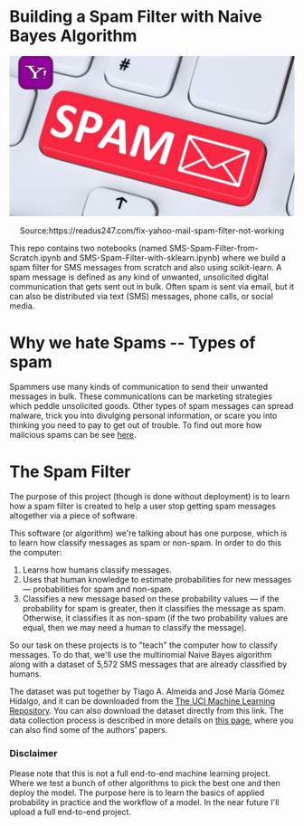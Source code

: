 # Building a Spam Filter with Naive Bayes Algorithm
![img](spam.png)

<center>Source:https://readus247.com/fix-yahoo-mail-spam-filter-not-working</center>

This repo contains two notebooks (named SMS-Spam-Filter-from-Scratch.ipynb and SMS-Spam-Filter-with-sklearn.ipynb) where we build a spam filter for SMS messages from scratch and also using scikit-learn. A spam message is defined as any kind of unwanted, unsolicited digital communication that gets sent out in bulk. Often spam is sent via email, but it can also be distributed via text (SMS) messages, phone calls, or social media.

# Why we hate Spams -- Types of spam
Spammers use many kinds of communication to send their unwanted messages in bulk. These communications can be marketing strategies which peddle unsolicited goods. Other types of spam messages can spread malware, trick you into divulging personal information, or scare you into thinking you need to pay to get out of trouble. To find out more how malicious spams can be see [here](https://www.malwarebytes.com/spam).

# The Spam Filter

The purpose of this project (though is done without deployment) is to learn how a spam filter is created to help a user stop getting spam messages altogether via a piece of software.

This software (or algorithm) we're talking about has one purpose, which is to learn how classify messages as spam or non-spam. In order to do this the computer:

1. Learns how humans classify messages.
2. Uses that human knowledge to estimate probabilities for new messages — probabilities for spam and non-spam.
3. Classifies a new message based on these probability values — if the probability for spam is greater, then it classifies the message as spam. Otherwise, it classifies it as non-spam (if the two probability values are equal, then we may need a human to classify the message).

So our task on these projects is to "teach" the computer how to classify messages. To do that, we'll use the multinomial Naive Bayes algorithm along with a dataset of 5,572 SMS messages that are already classified by humans.

The dataset was put together by Tiago A. Almeida and José María Gómez Hidalgo, and it can be downloaded from the [The UCI Machine Learning Repository](https://archive.ics.uci.edu/ml/datasets/sms+spam+collection). You can also download the dataset directly from this link. The data collection process is described in more details on [this page](http://www.dt.fee.unicamp.br/~tiago/smsspamcollection/#composition), where you can also find some of the authors' papers.

### Disclaimer
Please note that this is not a full end-to-end machine learning project. Where we test a bunch of other algorithms to pick the best one and then deploy the model. The purpose here is to learn the basics of applied probability in practice and the workflow of a model. In the near future I'll upload a full end-to-end project.


































































